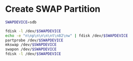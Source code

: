 # Create SWAP Partition

```bash
SWAPDEVICE=sdb
```
```bash
fdisk -l /dev/$SWAPDEVICE
echo -e "n\np\n\n\n\nt\n82\nw" | fdisk /dev/$SWAPDEVICE
partprobe /dev/$SWAPDEVICE
mkswap /dev/$SWAPDEVICE
swapon /dev/$SWAPDEVICE
fdisk -l /dev/$SWAPDEVICE
```